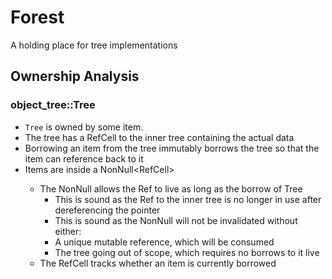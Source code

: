 
# Forest

A holding place for tree implementations

## Ownership Analysis

### object_tree::Tree

- `Tree` is owned by some item.
- The tree has a RefCell to the inner tree containing the actual data
- Borrowing an item from the tree immutably borrows the tree so that the item can reference back to it
- Items are inside a NonNull<RefCell<T>>
  - The NonNull allows the Ref to live as long as the borrow of Tree
    - This is sound as the Ref to the inner tree is no longer in use after dereferencing the pointer
    - This is sound as the NonNull will not be invalidated without either:
    - A unique mutable reference, which will be consumed
    - The tree going out of scope, which requires no borrows to it live
  - The RefCell tracks whether an item is currently borrowed

